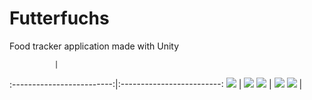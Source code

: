 # Futterfuchs
Food tracker application made with Unity


              |   
:-------------------------:|:-------------------------:
![](https://i.gyazo.com/43a91b46127ae1d70b9f2508b17c984c.png) | ![](https://i.gyazo.com/890a99d0fb627486dabbd8764e81a536.png)
![](https://i.gyazo.com/b1afe2af829fa59c375c3a15cda43f8f.png) | ![](https://i.gyazo.com/072635bd4e0d31b8bdb1e11a129246d4.png)
![](https://i.gyazo.com/ba2c3077ba3d0c9fbc1559182185b59f.png) |  

